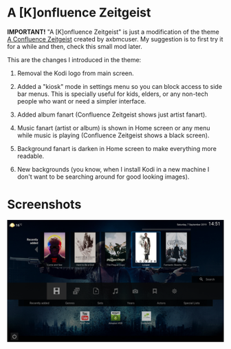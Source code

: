 A \[K\]onfluence Zeitgeist
==========================

**IMPORTANT!** "A \[K\]onfluence Zeitgeist" is just a modification of the theme
[A Confluence Zeitgeist](https://forum.kodi.tv/showthread.php?tid=242892&highlight=zeitgeist)
created by axbmcuser. My suggestion is to first try it for a while and then,
check this small mod later.

This are the changes I introduced in the theme:

  1. Removal the Kodi logo from main screen.

  2. Added a "kiosk" mode in settings menu so you can block access to side bar
     menus. This is specially useful for kids, elders, or any non-tech people
     who want or need a simpler interface.

  3. Added album fanart (Confluence Zeitgeist shows just artist fanart).

  4. Music fanart (artist or album) is shown in Home screen or any menu while
     music is playing (Confluence Zeitgeist shows a black screen).

  5. Background fanart is darken in Home screen to make everything more
     readable.

  6. New backgrounds (you know, when I install Kodi in a new machine I don't
     want to be searching around for good looking images).


Screenshots
===========

![Home - Recent Movie](documentation/screenshots/home-movie-recent.png "Home - Recent Movie")
